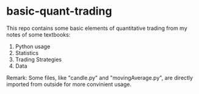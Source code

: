 # basic-quant-trading
This repo contains some basic elements of quantitative trading from my notes of some textbooks:
  1. Python usage
  2. Statistics
  3. Trading Strategies
  4. Data

Remark: Some files, like "candle.py" and "movingAverage.py", are directly imported from outside for more convinient usage.

